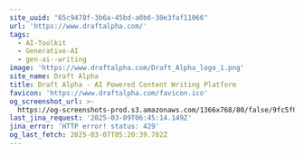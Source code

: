```yaml
---
site_uuid: "65c9478f-3b6a-45bd-a0b6-30e3faf11066"
url: 'https://www.draftalpha.com/'
tags:
  - AI-Toolkit
  - Generative-AI
  - gen-ai--writing
image: 'https://www.draftalpha.com/Draft_Alpha_logo_1.png'
site_name: Draft Alpha
title: Draft Alpha - AI Powered Content Writing Platform
favicon: 'https://www.draftalpha.com/favicon.ico'
og_screenshot_url: >-
  https://og-screenshots-prod.s3.amazonaws.com/1366x768/80/false/9fc5f0e0ccfd0e1d1f1765a4bf0636e53c5ac0ca0a9c386b1da131453723cf88.jpeg
last_jina_request: '2025-03-09T06:45:14.149Z'
jina_error: 'HTTP error! status: 429'
og_last_fetch: 2025-03-07T05:20:39.782Z
---
```


